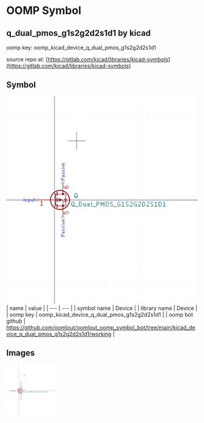 # OOMP Symbol  
## q_dual_pmos_g1s2g2d2s1d1  by kicad  
  
oomp key: oomp_kicad_device_q_dual_pmos_g1s2g2d2s1d1  
  
source repo at: [https://gitlab.com/kicad/libraries/kicad-symbols](https://gitlab.com/kicad/libraries/kicad-symbols)  
## Symbol  
  
[![working.png](working_600.png)](working.png)  
| name | value | 
| --- | --- | 
| symbol name | Device | 
| library name | Device | 
| oomp key | oomp_kicad_device_q_dual_pmos_g1s2g2d2s1d1 | 
| oomp bot github | https://github.com/oomlout/oomlout_oomp_symbol_bot/tree/main/kicad_device_q_dual_pmos_g1s2g2d2s1d1/working | 
## Images  
  
[![working.png](working_140.png)](working.png)  
